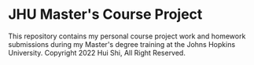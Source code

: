 # JHU Master's Course Project
This repository contains my personal course project work and homework submissions during my Master's degree training at the Johns Hopkins University. Copyright 2022 Hui Shi, All Right Reserved. 